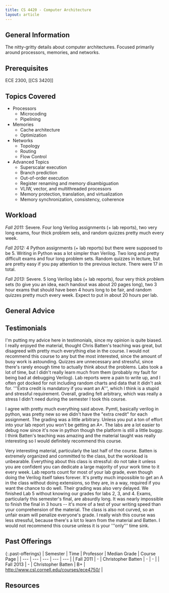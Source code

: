 ```yaml
---
title: CS 4420 - Computer Architecture
layout: article
---
```


## General Information

The nitty-gritty details about computer architectures. Focused primarily around processors, memories, and networks.

## Prerequisites

ECE 2300, [[CS 3420]]

## Topics Covered

 - Processors
    - Microcoding
    - Pipelining
 - Memories
    - Cache architecture
    - Optimization
 - Networks
    - Topology
    - Routing
    - Flow Control
 - Advanced Topics
    - Superscalar execution
    - Branch prediction
    - Out-of-order execution
    - Register renaming and memory disambiguation
    - VLIW, vector, and multithreaded processors
    - Memory protection, translation, and virtualization
    - Memory synchronization, consistency, coherence

## Workload

*Fall 2011:* Severe. Four long Verilog assignments (+ lab reports), two very long exams, four thick problem sets, and random quizzes pretty much every week.

*Fall 2012:* 4 Python assignments (+ lab reports) but there were supposed to be 5. Writing in Python was a lot simpler than Verilog. Two long and pretty difficult exams and four long problem sets. Random quizzes in lecture, but are pretty easy if you pay attention to the previous lecture. There were 17 in total.

*Fall 2013:* Severe. 5 long Verilog labs (+ lab reports), four very thick problem sets (to give you an idea, each handout was about 20 pages long), two 3 hour exams that should have been 4 hours long to be fair, and random quizzes pretty much every week. Expect to put in about 20 hours per lab.

## General Advice

## Testimonials

I'm putting my advice here in testimonials, since my opinion is quite biased. I really enjoyed the material, thought Chris Batten's teaching was great, but disagreed with pretty much everything else in the course. I would not recommend this course to any but the most interested, since the amount of busy work is astounding. Quizzes are unnecessary and stressful, since there's rarely enough time to actually think about the problems. Labs took a lot of time, but I didn't really learn much from them (probably my fault for being bad at debugging Verilog). Lab reports were a pain to write up, and I often got docked for not including random charts and data that it didn't ask for. '''Extra credit is mandatory if you want an A''', which I think is a stupid and stressful requirement. Overall, grading felt arbitrary, which was really a stress I didn't need during the semester I took this course.

I agree with pretty much everything said above. Pymtl, basically verilog in python, was pretty new so we didn't have the "extra credit" for each assignment. The grading was a little arbitrary. Unless you put a ton of effort into your lab report you won't be getting an A+. The labs are a lot easier to debug now since it's now in python though the platform is still a little buggy. I think Batten's teaching was amazing and the material taught was really interesting so I would definitely recommend this course.

Very interesting material, particularly the last half of the course. Batten is extremely organized and committed to the class, but the workload is unbearable. Everything about this class is stressful: do not take it unless you are confident you can dedicate a large majority of your work time to it every week. Lab reports count for most of your lab grade, even though doing the Verilog itself takes forever. It's pretty much impossible to get an A in the class without doing extensions, so they are, in a way, required if you want the chance to do well. Their grading was also very delayed. We finished Lab 5 without knowing our grades for labs 2, 3, and 4. Exams, particularly this semester's final, are absurdly long. It was nearly impossible to finish the final in 3 hours -- it's more of a test of your writing speed than your comprehension of the material. The class is also not curved, so an unfair exam will penalize everyone's grade. I really wish this course was less stressful, because there's a lot to learn from the material and Batten. I would not recommend this course unless it is your '''only''' time sink.

## Past Offerings

{:.past-offerings}
| Semester | Time | Professor | Median Grade | Course Page |
| --- | --- | --- | --- | --- |
| Fall 2011 | - | Christopher Batten | - | - |
| Fall 2013 | - | Christopher Batten | B+ | http://www.csl.cornell.edu/courses/ece4750/ |

## Resources
